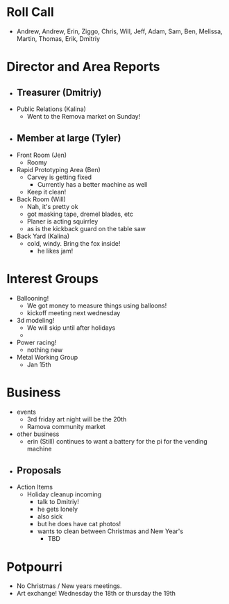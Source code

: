 # Roll Call

- Andrew, Andrew,  Erin, Ziggo, Chris, Will, Jeff, Adam, Sam, Ben, Melissa, Martin, Thomas, Erik, Dmitriy

# Director and Area Reports

- Treasurer (Dmitriy)
  - 
- Public Relations (Kalina)
  - Went to the Remova market on Sunday!
- Member at large (Tyler)
  - 
- Front Room (Jen)
  - Roomy
- Rapid Prototyping Area (Ben)
  - Carvey is getting fixed
    - Currently has a better machine as well
  - Keep it clean!
- Back Room (Will)
  - Nah, it's pretty ok
  - got masking tape, dremel blades, etc
  - Planer is acting squirrley
  - as is the kickback guard on the table saw
- Back Yard (Kalina)
  - cold, windy. Bring the fox inside!
    - he likes jam!
# Interest Groups
- Ballooning!
  - We got money to measure things using balloons!
  - kickoff meeting next wednesday
- 3d modeling!
  - We will skip until after holidays
  - 
- Power racing!
  - nothing new
- Metal Working Group
  - Jan 15th
# Business
- events
  - 3rd friday art night will be the 20th
  - Ramova community market
- other business
  - erin (Still) continues to want a battery for the pi for the vending machine
- Proposals
  - 
- Action Items
  - Holiday cleanup incoming
    - talk to Dmitriy!
    - he gets lonely
    - also sick
    - but he does have cat photos!
    - wants to clean between Christmas and New Year's
      - TBD

# Potpourri 
- No Christmas / New years meetings.
- Art exchange! Wednesday the 18th or thursday the 19th 
